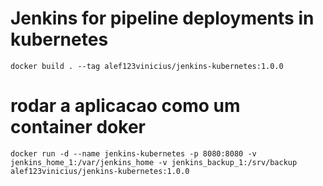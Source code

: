 
# Jenkins for pipeline deployments in kubernetes

```
docker build . --tag alef123vinicius/jenkins-kubernetes:1.0.0

```

# rodar a aplicacao como um container doker

```
docker run -d --name jenkins-kubernetes -p 8080:8080 -v jenkins_home_1:/var/jenkins_home -v jenkins_backup_1:/srv/backup alef123vinicius/jenkins-kubernetes:1.0.0

```